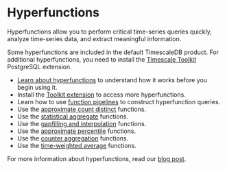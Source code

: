 # Hyperfunctions
Hyperfunctions allow you to perform critical time-series queries quickly,
analyze time-series data, and extract meaningful information.

Some hyperfunctions are included in the default TimescaleDB product. For
additional hyperfunctions, you need to install the
[Timescale Toolkit][install-toolkit] PostgreSQL extension.

*   [Learn about hyperfunctions][about-hyperfunctions] to understand how it works
    before you begin using it.
*   Install the [Toolkit extension][install-toolkit] to access more
    hyperfunctions.
*   Learn how to use [function pipelines][about-pipelines] to construct
    hyperfunction queries.
*   Use the [approximate count distinct][hyperfunctions-approx-count-distinct]
    functions.
*   Use the [statistical aggregate][hyperfunctions-stats-agg]
    functions.
*   Use the [gapfilling and interpolation][hyperfunctions-gapfilling]
    functions.
*   Use the [approximate percentile][hyperfunctions-approximate-percentile]
    functions.
*   Use the [counter aggregation][hyperfunctions-counteragg] functions.
*   Use the [time-weighted average][hyperfunctions-time-weighted-averages]
    functions.

For more information about hyperfunctions, read our [blog post][hyperfunctions-blog].


[about-hyperfunctions]: /how-to-guides/hyperfunctions/about-hyperfunctions
[install-toolkit]: /how-to-guides/hyperfunctions/install-toolkit
[about-pipelines]: /how-to-guides/hyperfunctions/function-pipelines
[hyperfunctions-approx-count-distinct]: /how-to-guides/hyperfunctions/approx-count-distincts
[hyperfunctions-stats-agg]: /how-to-guides/hyperfunctions/stats-aggs/
[hyperfunctions-gapfilling]: /how-to-guides/hyperfunctions/gapfilling-interpolation
[hyperfunctions-approximate-percentile]: /how-to-guides/hyperfunctions/percentile-approx/approximate-percentile/
[hyperfunctions-time-weighted-averages]: /how-to-guides/hyperfunctions/time-weighted-averages
[hyperfunctions-counteragg]: /how-to-guides/hyperfunctions/counter-aggregation/counter-aggs/
[hyperfunctions-blog]: https://blog.timescale.com/blog/time-series-analytics-for-postgresql-introducing-the-timescale-analytics-project/
